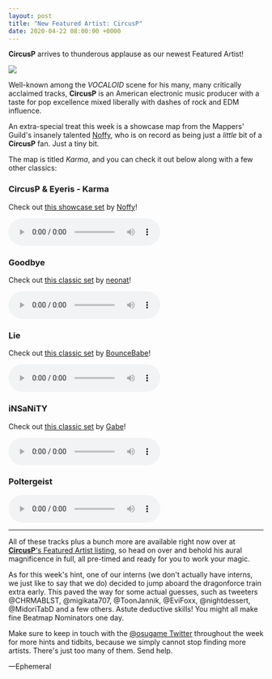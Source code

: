 ```yaml
---
layout: post
title: "New Featured Artist: CircusP"
date: 2020-04-22 08:00:00 +0000
---
```


**CircusP** arrives to thunderous applause as our newest Featured Artist!

![](https://assets.ppy.sh/artists/78/header.jpg)

Well-known among the *VOCALOID* scene for his many, many critically acclaimed tracks, **CircusP** is an American electronic music producer with a taste for pop excellence mixed liberally with dashes of rock and EDM influence.

An extra-special treat this week is a showcase map from the Mappers' Guild's insanely talented [Noffy](https://osu.ppy.sh/beatmapsets/1143814), who is on record as being just a *little* bit of a **CircusP** fan. Just a tiny bit. 

The map is titled *Karma*, and you can check it out below along with a few other classics:

### CircusP & Eyeris - Karma

Check out [this showcase set](https://osu.ppy.sh/beatmapsets/1143814) by [Noffy](https://osu.ppy.sh/beatmapsets/1143814)!

<audio controls>
    <source src="https://assets.ppy.sh/artists/78/previews/2086.mp3" type="audio/mpeg">
</audio>

### Goodbye

Check out [this classic set](https://osu.ppy.sh/beatmapsets/251269) by [neonat](https://osu.ppy.sh/users/1561995)!

<audio controls>
    <source src="https://assets.ppy.sh/artists/78/previews/2089.mp3" type="audio/mpeg">
</audio>

### Lie

Check out [this classic set](https://osu.ppy.sh/beatmapsets/114480) by [BounceBabe](https://osu.ppy.sh/users/551125)!

<audio controls>
    <source src="https://assets.ppy.sh/artists/78/previews/2091.mp3" type="audio/mpeg">
</audio>

### iNSaNiTY

Check out [this classic set](https://osu.ppy.sh/beatmapsets/100016) by [Gabe](https://osu.ppy.sh/users/654108)!

<audio controls>
    <source src="https://assets.ppy.sh/artists/78/previews/2093.mp3" type="audio/mpeg">
</audio>

### Poltergeist

<audio controls>
    <source src="https://assets.ppy.sh/artists/78/previews/2092.mp3" type="audio/mpeg">
</audio>

---

All of these tracks plus a bunch more are available right now over at [**CircusP**'s Featured Artist listing](https://osu.ppy.sh/beatmaps/artists/78), so head on over and behold his aural magnificence in full, all pre-timed and ready for you to work your magic.

As for this week's hint, one of our interns (we don't actually have interns, we just like to say that we do) decided to jump aboard the dragonforce train extra early. This paved the way for some actual guesses, such as tweeters @CHRMABLST, @migikata707, @ToonJannik, @EviFoxx, @nightdessert, @MidoriTabD and a few others. Astute deductive skills! You might all make fine Beatmap Nominators one day.

Make sure to keep in touch with the [@osugame Twitter](https://twitter.com/osugame) throughout the week for more hints and tidbits, because we simply cannot stop finding more artists. There's just too many of them. Send help.

—Ephemeral

